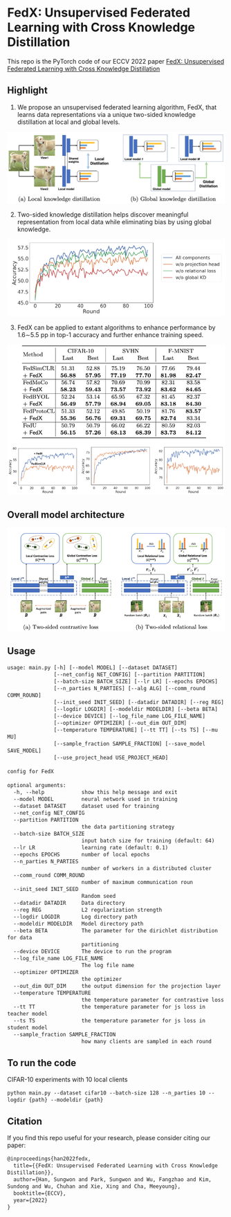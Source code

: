 # FedX: Unsupervised Federated Learning with Cross Knowledge Distillation #
This repo is the PyTorch code of our ECCV 2022 paper [FedX: Unsupervised Federated Learning with Cross Knowledge Distillation](https://arxiv.org/abs/2207.09158)

## Highlight ##
1. We propose an unsupervised federated learning algorithm, FedX, that learns data representations via a unique two-sided knowledge distillation at local and global levels.
  <p align="center"><img src="./figure/intro.png" width = 600> </center>
  
2. Two-sided knowledge distillation helps discover meaningful representation from local data while eliminating bias by using global knowledge.
  <p align="center"><img src="./figure/ablation.png" width = 600> </center>
  
3. FedX can be applied to extant algorithms to enhance performance by 1.6∼5.5 pp in top-1 accuracy and further enhance training speed.
  <p align="center"><img src="./figure/result.png" width = 600> </center>


## Overall model architecture ##
<center><img src="./figure/model_arch.png"> </center>

## Usage ##
```
usage: main.py [-h] [--model MODEL] [--dataset DATASET]
               [--net_config NET_CONFIG] [--partition PARTITION]
               [--batch-size BATCH_SIZE] [--lr LR] [--epochs EPOCHS]
               [--n_parties N_PARTIES] [--alg ALG] [--comm_round COMM_ROUND]
               [--init_seed INIT_SEED] [--datadir DATADIR] [--reg REG]
               [--logdir LOGDIR] [--modeldir MODELDIR] [--beta BETA]
               [--device DEVICE] [--log_file_name LOG_FILE_NAME]
               [--optimizer OPTIMIZER] [--out_dim OUT_DIM]
               [--temperature TEMPERATURE] [--tt TT] [--ts TS] [--mu MU]
               [--sample_fraction SAMPLE_FRACTION] [--save_model SAVE_MODEL]
               [--use_project_head USE_PROJECT_HEAD]

config for FedX

optional arguments:
  -h, --help            show this help message and exit
  --model MODEL         neural network used in training
  --dataset DATASET     dataset used for training
  --net_config NET_CONFIG
  --partition PARTITION
                        the data partitioning strategy
  --batch-size BATCH_SIZE
                        input batch size for training (default: 64)
  --lr LR               learning rate (default: 0.1)
  --epochs EPOCHS       number of local epochs
  --n_parties N_PARTIES
                        number of workers in a distributed cluster
  --comm_round COMM_ROUND
                        number of maximum communication roun
  --init_seed INIT_SEED
                        Random seed
  --datadir DATADIR     Data directory
  --reg REG             L2 regularization strength
  --logdir LOGDIR       Log directory path
  --modeldir MODELDIR   Model directory path
  --beta BETA           The parameter for the dirichlet distribution for data
                        partitioning
  --device DEVICE       The device to run the program
  --log_file_name LOG_FILE_NAME
                        The log file name
  --optimizer OPTIMIZER
                        the optimizer
  --out_dim OUT_DIM     the output dimension for the projection layer
  --temperature TEMPERATURE
                        the temperature parameter for contrastive loss
  --tt TT               the temperature parameter for js loss in teacher model
  --ts TS               the temperature parameter for js loss in student model
  --sample_fraction SAMPLE_FRACTION
                        how many clients are sampled in each round
```


## To run the code ##
CIFAR-10 experiments with 10 local clients
```
python main.py --dataset cifar10 --batch-size 128 --n_parties 10 --logdir {path} --modeldir {path}
```


## Citation ##
If you find this repo useful for your research, please consider citing our paper:

```
@inproceedings{han2022fedx,
  title={{FedX: Unsupervised Federated Learning with Cross Knowledge Distillation}},
  author={Han, Sungwon and Park, Sungwon and Wu, Fangzhao and Kim, Sundong and Wu, Chuhan and Xie, Xing and Cha, Meeyoung},
  booktitle={ECCV},
  year={2022}
}
```
